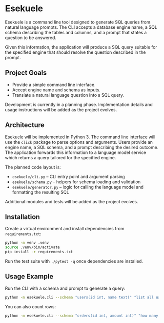 # Esekuele

Esekuele is a command line tool designed to generate SQL queries from natural language prompts. The CLI accepts a database engine name, a SQL schema describing the tables and columns, and a prompt that states a question to be answered.

Given this information, the application will produce a SQL query suitable for the specified engine that should resolve the question described in the prompt.

## Project Goals
- Provide a simple command line interface.
- Accept engine name and schema as inputs.
- Translate a natural language question into a SQL query.

Development is currently in a planning phase. Implementation details and usage instructions will be added as the project evolves.

## Architecture
Esekuele will be implemented in Python 3. The command line interface will use the `click` package to parse options and arguments. Users provide an engine name, a SQL schema, and a prompt describing the desired outcome. The application forwards this information to a language model service which returns a query tailored for the specified engine.

The planned code layout is:

- `esekuele/cli.py` – CLI entry point and argument parsing
- `esekuele/schema.py` – helpers for schema loading and validation
- `esekuele/generator.py` – logic for calling the language model and formatting the resulting SQL

Additional modules and tests will be added as the project evolves.

## Installation
Create a virtual environment and install dependencies from ``requirements.txt``:

```bash
python -m venv .venv
source .venv/bin/activate
pip install -r requirements.txt
```

Run the test suite with ``./pytest -q`` once dependencies are installed.

## Usage Example
Run the CLI with a schema and prompt to generate a query:

```bash
python -m esekuele.cli --schema "users(id int, name text)" "list all users"
```

You can also count rows:

```bash
python -m esekuele.cli --schema "orders(id int, amount int)" "how many orders"
```
